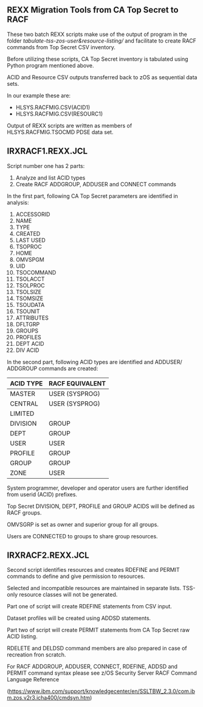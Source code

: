 ## REXX Migration Tools from CA Top Secret to RACF

These two batch REXX scripts make use of the output of program in the folder *tabulate-tss-zos-user&resource-listing/* and facilitate to create RACF commands from Top Secret CSV inventory.

Before utilizing these scripts, CA Top Secret inventory is tabulated using Python program mentioned above.

ACID and Resource CSV outputs transferred back to zOS as sequential data sets.

In our example these are:

* HLSYS.RACFMIG.CSV(ACID1)
* HLSYS.RACFMIG.CSV(RESOURC1)

Output of REXX scripts are written as members of HLSYS.RACFMIG.TSOCMD PDSE data set.

## IRXRACF1.REXX.JCL

Script number one has 2 parts:

1. Analyze and list ACID types
2. Create RACF ADDGROUP, ADDUSER and CONNECT commands

In the first part, following CA Top Secret parameters are identified in analysis:

 1. ACCESSORID
 2. NAME      
 3. TYPE      
 4. CREATED   
 5. LAST USED 
 6. TSOPROC   
 7. HOME      
 8. OMVSPGM   
 9. UID       
10. TSOCOMMAND
11. TSOLACCT  
12. TSOLPROC  
13. TSOLSIZE  
14. TSOMSIZE  
15. TSOUDATA  
16. TSOUNIT   
17. ATTRIBUTES
18. DFLTGRP   
19. GROUPS    
20. PROFILES  
21. DEPT ACID 
22. DIV ACID  

In the second part, following ACID types are identified and ADDUSER/ ADDGROUP commands are created:

| ACID TYPE | RACF EQUIVALENT |
| --------- | --------------- |
| MASTER    | USER (SYSPROG)  |
| CENTRAL   | USER (SYSPROG)  |
| LIMITED   |                 |
| DIVISION  | GROUP           |
| DEPT      | GROUP           |
| USER      | USER            |
| PROFILE   | GROUP           |
| GROUP     | GROUP           |
| ZONE      | USER            |

System programmer, developer and operator users are further identified from userid (ACID) prefixes.

Top Secret DIVISION, DEPT, PROFILE and GROUP ACIDS will be defined as RACF groups.

OMVSGRP is set as owner and superior group for all groups.

Users are CONNECTED to groups to share group resources.

## IRXRACF2.REXX.JCL

Second script identifies resources and creates RDEFINE and PERMIT commands to define and give permission to resources.

Selected and incompatible resources are maintained in separate lists. TSS-only resource classes will not be generated.

Part one of script will create RDEFINE statements from CSV input.

Dataset profiles will be created using ADDSD statements.

Part two of script will create PERMIT statements from CA Top Secret raw ACID listing.

RDELETE and DELDSD command members are also prepared in case of recreation fron scratch.

For RACF ADDGROUP, ADDUSER, CONNECT, RDEFINE, ADDSD and PERMIT command syntax please see z/OS Security Server RACF Command Language Reference

(https://www.ibm.com/support/knowledgecenter/en/SSLTBW_2.3.0/com.ibm.zos.v2r3.icha400/cmdsyn.htm)
